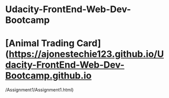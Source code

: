 # Udacity-FrontEnd-Web-Dev-Bootcamp
# [Animal Trading Card](https://ajonestechie123.github.io/Udacity-FrontEnd-Web-Dev-Bootcamp.github.io
/Assignment1/Assignment1.html)
